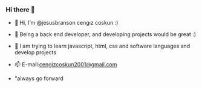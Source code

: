 ### Hi there 👋
- 👋 Hi, I’m @jesusbranson cengız coskun :)

- 👀 Being a back end developer, ​​and developing projects would be great :)

- 🌱 I am trying to learn javascript, html, css and software languages ​​and develop projects

- 📫  E-mail:cengizcoskun2001@gmail.com

- "always go forward
